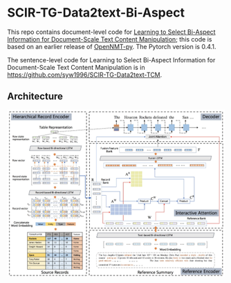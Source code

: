 # SCIR-TG-Data2text-Bi-Aspect
This repo contains document-level code for [Learning to Select Bi-Aspect Information for Document-Scale Text Content Manipulation](https://arxiv.org/abs/2002.10210); this code is based on an earlier release of [OpenNMT-py](https://github.com/OpenNMT/OpenNMT-py). The Pytorch version is 0.4.1.

The sentence-level code for Learning to Select Bi-Aspect Information for Document-Scale Text Content Manipulation is in https://github.com/syw1996/SCIR-TG-Data2text-TCM.

## Architecture
<img src='image/model.jpg'>